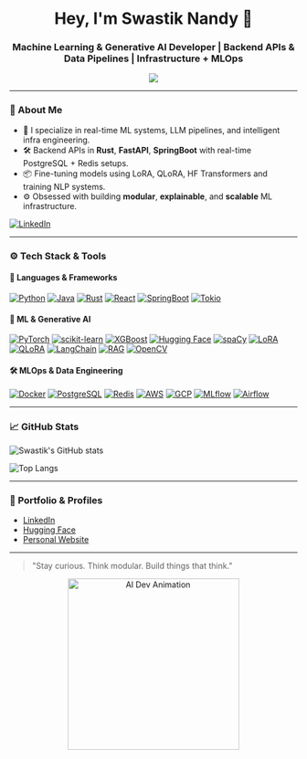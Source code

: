 <h1 align="center">Hey, I'm Swastik Nandy 👋</h1>
<h3 align="center">Machine Learning & Generative AI Developer | Backend APIs & Data Pipelines | Infrastructure + MLOps</h3>

<p align="center">
  <img src="https://readme-typing-svg.demolab.com?font=Fira+Code&pause=1000&color=00F700&center=true&vCenter=true&width=450&lines=AI+Engineer+%7C+ML+Infra+Dev;Rust+%26+Python+Builder;Coding+with+purpose...+%F0%9F%94%96"/>
</p>

---

### 🧠 About Me

* 🤖 I specialize in real-time ML systems, LLM pipelines, and intelligent infra engineering.
* 🛠️ Backend APIs in **Rust**, **FastAPI**, **SpringBoot** with real-time PostgreSQL + Redis setups.
* 📦 Fine-tuning models using LoRA, QLoRA, HF Transformers and training NLP systems.
* ⚙️ Obsessed with building **modular**, **explainable**, and **scalable** ML infrastructure.

[![LinkedIn](https://img.shields.io/badge/LinkedIn-Swastik%20Nandy-blue?logo=linkedin)](https://www.linkedin.com/in/swastik-nandy/)

---

### ⚙️ Tech Stack & Tools

#### 🚀 Languages & Frameworks

[![Python](https://img.shields.io/badge/Python-3776AB?logo=python\&logoColor=white)](https://www.python.org/)
[![Java](https://img.shields.io/badge/Java-007396?logo=java\&logoColor=white)](https://www.java.com/)
[![Rust](https://img.shields.io/badge/Rust-000000?logo=rust\&logoColor=white)](https://www.rust-lang.org/)
[![React](https://img.shields.io/badge/React-20232A?logo=react\&logoColor=61DAFB)](https://react.dev/)
[![SpringBoot](https://img.shields.io/badge/SpringBoot-6DB33F?logo=springboot\&logoColor=white)](https://spring.io/projects/spring-boot)
[![Tokio](https://img.shields.io/badge/Tokio-Rust-blueviolet?logo=rust)](https://tokio.rs/)

#### 🧠 ML & Generative AI

[![PyTorch](https://img.shields.io/badge/PyTorch-EE4C2C?logo=pytorch\&logoColor=white)](https://pytorch.org/)
[![scikit-learn](https://img.shields.io/badge/Scikit--Learn-F7931E?logo=scikit-learn\&logoColor=white)](https://scikit-learn.org/)
[![XGBoost](https://img.shields.io/badge/XGBoost-FF6600?logo=python\&logoColor=white)](https://xgboost.readthedocs.io/en/latest/)
[![Hugging Face](https://img.shields.io/badge/HuggingFace-FFD21F?logo=huggingface\&logoColor=black)](https://huggingface.co/)
[![spaCy](https://img.shields.io/badge/spaCy-09A3D5?logo=spacy\&logoColor=white)](https://spacy.io/)
[![LoRA](https://img.shields.io/badge/LoRA-FE5196?logo=OpenAI\&logoColor=white)](https://arxiv.org/abs/2106.09685)
[![QLoRA](https://img.shields.io/badge/QLoRA-9146FF?logo=OpenAI\&logoColor=white)](https://arxiv.org/abs/2305.14314)
[![LangChain](https://img.shields.io/badge/LangChain-000000?logo=langchain\&logoColor=white)](https://www.langchain.com/)
[![RAG](https://img.shields.io/badge/RAG-Retrieval--Augmented-green?logo=OpenAI\&logoColor=white)](https://www.pinecone.io/learn/retrieval-augmented-generation/)
[![OpenCV](https://img.shields.io/badge/OpenCV-5C3EE8?logo=opencv\&logoColor=white)](https://opencv.org/)

#### 🛠 MLOps & Data Engineering

[![Docker](https://img.shields.io/badge/Docker-2496ED?logo=docker\&logoColor=white)](https://www.docker.com/)
[![PostgreSQL](https://img.shields.io/badge/PostgreSQL-4169E1?logo=postgresql\&logoColor=white)](https://www.postgresql.org/)
[![Redis](https://img.shields.io/badge/Redis-DC382D?logo=redis\&logoColor=white)](https://redis.io/)
[![AWS](https://img.shields.io/badge/AWS-FF9900?logo=amazonaws\&logoColor=white)](https://aws.amazon.com/)
[![GCP](https://img.shields.io/badge/GCP-4285F4?logo=googlecloud\&logoColor=white)](https://cloud.google.com/)
[![MLflow](https://img.shields.io/badge/MLflow-0194E2?logo=mlflow\&logoColor=white)](https://mlflow.org/)
[![Airflow](https://img.shields.io/badge/Airflow-017CEE?logo=apacheairflow\&logoColor=white)](https://airflow.apache.org/)

---

### 📈 GitHub Stats

![Swastik's GitHub stats](https://github-readme-stats.vercel.app/api?username=swastiknandy\&show_icons=true\&theme=tokyonight)

![Top Langs](https://github-readme-stats.vercel.app/api/top-langs/?username=swastiknandy\&layout=compact\&theme=tokyonight)

---

### 🔗 Portfolio & Profiles

* [LinkedIn](https://www.linkedin.com/in/swastik-nandy/)
* [Hugging Face](https://huggingface.co/your-username)
* [Personal Website](https://yourdomain.dev)

---

> "Stay curious. Think modular. Build things that think."

<p align="center">
  <img src="https://media.giphy.com/media/qgQUggAC3Pfv687qPC/giphy.gif" width="300" alt="AI Dev Animation" />
</p>
